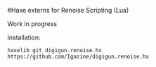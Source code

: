 #Haxe externs for Renoise Scripting (Lua)

Work in progress

Installation:

```
haxelib git digigun.renoise.hx https://github.com/Igazine/digigun.renoise.hx
```
